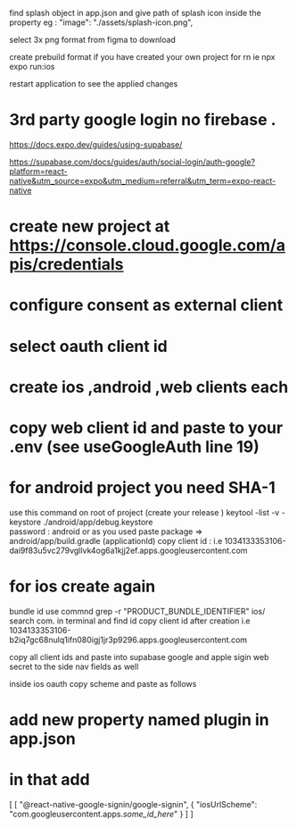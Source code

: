 find splash object in app.json and give path of splash icon inside the property 
eg :  "image": "./assets/splash-icon.png",

select 3x png format from figma to download 

create prebuild format if you have created your own project for rn 
ie npx expo run:ios

restart application to see the applied changes 


# 3rd party google login no firebase . 
https://docs.expo.dev/guides/using-supabase/

https://supabase.com/docs/guides/auth/social-login/auth-google?platform=react-native&utm_source=expo&utm_medium=referral&utm_term=expo-react-native

# create new project at  https://console.cloud.google.com/apis/credentials
# configure consent as external client 
# select oauth client id 
# create ios ,android ,web clients each

# copy web client id and paste to your .env (see useGoogleAuth line 19)

# for android project you need SHA-1 
use this command on root of project (create your release )
keytool -list -v -keystore ./android/app/debug.keystore  
password : android or as you used
paste package => android/app/build.gradle  (applicationId)
copy client id : i.e 1034133353106-dai9f83u5vc279vgllvk4og6a1kjj2ef.apps.googleusercontent.com

# for ios create again
bundle id use commnd grep -r "PRODUCT_BUNDLE_IDENTIFIER" ios/
search com. in terminal and find id 
copy client id after creation 
i.e 1034133353106-b2iq7gc68nulq1ifn080igj1jr3p9296.apps.googleusercontent.com

copy all client ids and paste into supabase google and apple sigin 
web secret to the side nav fields as well 

inside ios oauth copy scheme and paste as follows


# add new property named plugin in app.json
# in that add 
 [
      [
        "@react-native-google-signin/google-signin",
        {
          "iosUrlScheme": "com.googleusercontent.apps._some_id_here_"
        }
      ]
]